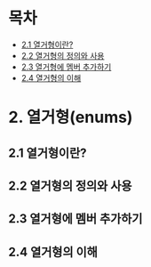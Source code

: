 # 목차

- [2.1 열거형이란?](#21-열거형이란)
- [2.2 열거형의 정의와 사용](#22-열거형의-정의와-사용)
- [2.3 열거형에 멤버 추가하기](#23-열거형에-멤버-추가하기)
- [2.4 열거형의 이해](#24-열거형의-이해)

# 2. 열거형(enums)

## 2.1 열거형이란?

## 2.2 열거형의 정의와 사용

## 2.3 열거형에 멤버 추가하기

## 2.4 열거형의 이해
